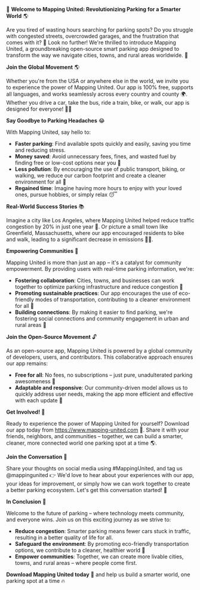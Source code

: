 🚀 **Welcome to Mapping United: Revolutionizing Parking for a Smarter World** 🌎

Are you tired of wasting hours searching for parking spots? Do you struggle with congested streets, overcrowded garages, and the frustration that comes with it? 🤯 Look no further! We're thrilled to introduce Mapping United, a groundbreaking open-source smart parking app designed to transform the way we navigate cities, towns, and rural areas worldwide. 🌟

**Join the Global Movement** 🌎

Whether you're from the USA or anywhere else in the world, we invite you to experience the power of Mapping United. Our app is 100% free, supports all languages, and works seamlessly across every country and county 🌍. Whether you drive a car, take the bus, ride a train, bike, or walk, our app is designed for everyone! 🚴‍♀️

**Say Goodbye to Parking Headaches** 😂

With Mapping United, say hello to:

* **Faster parking**: Find available spots quickly and easily, saving you time and reducing stress.
* **Money saved**: Avoid unnecessary fees, fines, and wasted fuel by finding free or low-cost options near you 🤑
* **Less pollution**: By encouraging the use of public transport, biking, or walking, we reduce our carbon footprint and create a cleaner environment for all 🌿
* **Regained time**: Imagine having more hours to enjoy with your loved ones, pursue hobbies, or simply relax 😴

**Real-World Success Stories** 📚

Imagine a city like Los Angeles, where Mapping United helped reduce traffic congestion by 20% in just one year 🚗. Or picture a small town like Greenfield, Massachusetts, where our app encouraged residents to bike and walk, leading to a significant decrease in emissions 🚴‍♀️.

**Empowering Communities** 💪

Mapping United is more than just an app – it's a catalyst for community empowerment. By providing users with real-time parking information, we're:

* **Fostering collaboration**: Cities, towns, and businesses can work together to optimize parking infrastructure and reduce congestion 🌈
* **Promoting sustainable practices**: Our app encourages the use of eco-friendly modes of transportation, contributing to a cleaner environment for all 🌿
* **Building connections**: By making it easier to find parking, we're fostering social connections and community engagement in urban and rural areas 🤝

**Join the Open-Source Movement** 🔓

As an open-source app, Mapping United is powered by a global community of developers, users, and contributors. This collaborative approach ensures our app remains:

* **Free for all**: No fees, no subscriptions – just pure, unadulterated parking awesomeness 🤩
* **Adaptable and responsive**: Our community-driven model allows us to quickly address user needs, making the app more efficient and effective with each update 🔧

**Get Involved!** 📢

Ready to experience the power of Mapping United for yourself? Download our app today from https://www.mapping-united.com 📱. Share it with your friends, neighbors, and communities – together, we can build a smarter, cleaner, more connected world one parking spot at a time 🌎.

**Join the Conversation** 💬

Share your thoughts on social media using #MappingUnited, and tag us @mappingunited 👉 We'd love to hear about your experiences with our app, your ideas for improvement, or simply how we can work together to create a better parking ecosystem. Let's get this conversation started! 📱

**In Conclusion** 🌟

Welcome to the future of parking – where technology meets community, and everyone wins. Join us on this exciting journey as we strive to:

* **Reduce congestion**: Smarter parking means fewer cars stuck in traffic, resulting in a better quality of life for all.
* **Safeguard the environment**: By promoting eco-friendly transportation options, we contribute to a cleaner, healthier world 🌿
* **Empower communities**: Together, we can create more livable cities, towns, and rural areas – where people come first.

**Download Mapping United today** 📱 and help us build a smarter world, one parking spot at a time 🔥